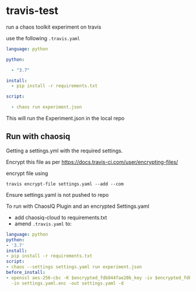 # travis-test


run a chaos toolkit experiment on travis

use the following ```.travis.yaml```

```yaml
language: python

python:

  - "3.7"

install:
  - pip install -r requirements.txt

script:

  - chaos run experiment.json
```

This will run the Experiment.json in the local repo

## Run with chaosiq

Getting a settings.yml with the required settings.

Encrypt this file as per
https://docs.travis-ci.com/user/encrypting-files/

encrypt file using

```travis encrypt-file settings.yaml --add --com```

Ensure settings.yaml is not pushed to repo

To run with ChaosIQ Plugin and an encrypted Settings.yaml
* add chaosiq-cloud to requirements.txt
* amend ```.travis.yaml``` to:

```yaml
language: python
python:
- '3.7'
install:
- pip install -r requirements.txt
script:
- chaos --settings settings.yaml run experiment.json
before_install:
- openssl aes-256-cbc -K $encrypted_fdb844fae20b_key -iv $encrypted_fdb844fae20b_iv
  -in settings.yaml.enc -out settings.yaml -d
```








